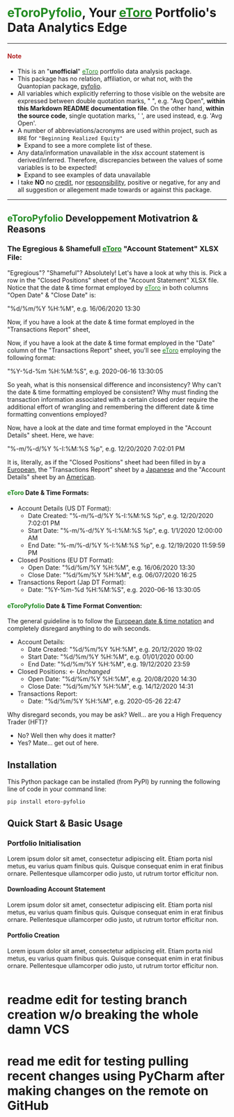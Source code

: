 # <span style="color:#228B22">eToroPyfolio</span>, Your [<span style="color:#228B22">eToro</span>](https://www.etoro.com/) Portfolio's Data Analytics Edge

---

#### <span style="color:#B22222">Note</span>

- This is an "**unofficial**" [<span style="color:#228B22">eToro</span>](https://www.etoro.com/) portfolio data analysis package.
- This package has no relation, affiliation, or what not, with the Quantopian package, [pyfolio](https://github.com/quantopian/pyfolio).
- All variables which explicitly referring to those visible on the website are expressed between double quotation marks, " ", e.g. "Avg Open", **within this Markdown README documentation file**. On
  the other hand, **within the source code**, single quotation marks, ' ', are used instead, e.g. 'Avg Open'.
- A number of abbreviations/acronyms are used within project, such as `BRE` for `"Beginning Realized Equity"`
  <details>	
  <summary>Expand to see a more complete list of these.</summary>
  - `WD`:= `"Withdrawals"`		
  - `WDF`:= `"Withdrawal Fees"`		
  - `ROF`:= `"Roll Over Fees"`
  - `TPL`:= `"Trade Profit or Loss"`
  - `BRE`:= `"Beginning Realized Equity"`
  - `ERE`:= `"Ending Realized Equity"`
  </details>
- Any data/information unavailable in the xlsx account statement is derived/inferred. Therefore, discrepancies between the values of some variables is to be expected! 
  <details>    
  <summary>Expand to see  examples of data unavailable</summary>
  in the xlsx account statement which are approximated are:
  - "Avg Open" price of open orders. The "Avg Open" is approximated as `"Avg Open" = (Close + Open) ÷ 2` where the `Close` and `Open` values used are the open and close prices obtained
    using [yfinance](https://pypi.org/project/yfinance/) for the date the order was opened.
  - "Units" of open orders. Derived by `"Units" = "Amount" ÷ "Avg Open"`
  - "Profit" of open orders (as all "Profit" price values absent in the xlsx account statement file). Approximation via `"Profit" = ("Avg Open" - Close) x "Units"` where the `Close` price value used
    is that of the previous trading days close price.
  </details>	  
- I take **NO** no <ins>credit</ins>, nor <ins>responsibility</ins>, positive or negative, for any and all suggestion or allegement made towards or against this package.



---



## <span style="color:#228B22">eToroPyfolio</span> Developpement  Motivatrion & Reasons


### The **Egregious** & **Shamefull** [<span style="color:#228B22">eToro</span>](https://www.etoro.com/) "Account Statement" XLSX File:

"Egregious"? "Shameful"? Absolutely! Let's have a look at why this is. Pick a row in the "Closed Positions" sheet of the "Account Statement" XLSX file. Notice that the date & time format employed
by [<span style="color:#228B22">eToro</span>](https://www.etoro.com/) in both columns "Open Date" & "Close Date" is:

"%d/%m/%Y %H:%M", e.g. 16/06/2020 13:30

Now, if you have a look at the date & time format employed in the "Transactions Report" sheet,

Now, if you have a look at the date & time format employed in the "Date" column of the "Transactions Report" sheet, you'll see [<span style="color:#228B22">eToro</span>](https://www.etoro.com/)
employing the following format:

"%Y-%d-%m %H:%M:%S", e.g. 2020-06-16 13:30:05

So yeah, what is this nonsensical difference and inconsistency? Why can't the date & time formatting employed be consistent? Why must finding the transaction information associated with a certain
closed order require the additional effort of wrangling and remembering the different date & time formatting conventions employed?

Now, have a look at the date and time format employed in the "Account Details" sheet. Here, we have:

"%-m/%-d/%Y %-I:%M:%S %p", e.g. 12/20/2020 7:02:01 PM

It is, literally, as if the "Closed Positions" sheet had been filled in by
a [European](https://en.wikipedia.org/wiki/Date_and_time_notation_in_Europe#:~:text=Official%20EU%20documents%20still%20tend,YYYY%2DMM%2DDD.%22), the "Transactions Report" sheet by
a [Japanese](https://en.wikipedia.org/wiki/Date_and_time_notation_in_Japan#:~:text=The%20most%20commonly%20used%20date,%22Wednesday%2031%20December%202008%22.) and the "Account Details" sheet by
an [American](https://en.wikipedia.org/wiki/Date_and_time_notation_in_the_United_States).




#### <span style="color:#228B22">eToro</span> Date & Time Format**s**:

- Account Details (US DT Format):
    - Date Created: "%-m/%-d/%Y %-I:%M:%S %p", e.g. 12/20/2020 7:02:01 PM
    - Start Date: "%-m/%-d/%Y %-I:%M:%S %p", e.g. 1/1/2020 12:00:00 AM
    - End Date: "%-m/%-d/%Y %-I:%M:%S %p", e.g. 12/19/2020 11:59:59 PM
- Closed Positions (EU DT Format):
    - Open Date: "%d/%m/%Y %H:%M", e.g. 16/06/2020 13:30
    - Close Date: "%d/%m/%Y %H:%M", e.g. 06/07/2020 16:25
- Transactions Report (Jap DT Format):
    - Date: "%Y-%m-%d %H:%M:%S", e.g. 2020-06-16 13:30:05

#### <span style="color:#228B22">eToroPyfolio</span> Date & Time Format **Convention**:

The general guideline is to follow
the [European date & time notation](https://en.wikipedia.org/wiki/Date_and_time_notation_in_Europe#:~:text=Official%20EU%20documents%20still%20tend,YYYY%2DMM%2DDD.%22) and completely disregard
anything to do wih seconds.

- Account Details:
    - Date Created: "%d/%m/%Y %H:%M", e.g. 20/12/2020 19:02
    - Start Date: "%d/%m/%Y %H:%M", e.g. 01/01/2020 00:00
    - End Date: "%d/%m/%Y %H:%M", e.g. 19/12/2020 23:59
- Closed Positions: <- *Unchanged*
    - Open Date: "%d/%m/%Y %H:%M", e.g. 20/08/2020 14:30
    - Close Date: "%d/%m/%Y %H:%M", e.g. 14/12/2020 14:31
- Transactions Report:
    - Date: "%d/%m/%Y %H:%M", e.g. 2020-05-26 22:47

Why disregard seconds, you may be ask? Well... are you a High Frequency Trader (HFT)?

- No? Well then why does it matter?
- Yes? Mate... get out of here.



## Installation
This Python package can be installed (from PyPI) by running the following line of code in your command line:
```bash
pip install etoro-pyfolio
```





## Quick Start & Basic Usage



### Portfolio Initialisation

Lorem ipsum dolor sit amet, consectetur adipiscing elit. Etiam porta nisl metus, eu varius quam finibus quis. Quisque consequat enim in erat finibus ornare. Pellentesque ullamcorper odio justo, ut
rutrum tortor efficitur non.

#### Downloading Account Statement

Lorem ipsum dolor sit amet, consectetur adipiscing elit. Etiam porta nisl metus, eu varius quam finibus quis. Quisque consequat enim in erat finibus ornare. Pellentesque ullamcorper odio justo, ut
rutrum tortor efficitur non.

#### Portfolio Creation

Lorem ipsum dolor sit amet, consectetur adipiscing elit. Etiam porta nisl metus, eu varius quam finibus quis. Quisque consequat enim in erat finibus ornare. Pellentesque ullamcorper odio justo, ut
rutrum tortor efficitur non.

```python

```

# readme edit for testing branch creation w/o breaking the whole damn VCS

# read me edit for testing pulling recent changes using PyCharm after making changes on the remote on GitHub


